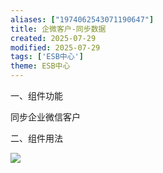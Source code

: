 ```yaml
---
aliases: ["1974062543071190647"]
title: 企微客户-同步数据
created: 2025-07-29
modified: 2025-07-29
tags: ['ESB中心']
theme: ESB中心
---
```


一、组件功能

同步企业微信客户

二、组件用法

![](https://myhelpdoc.oss-cn-heyuan.aliyuncs.com/mdimages/8333cdc56d88156d0824d7d478c8a12b.jpg)

